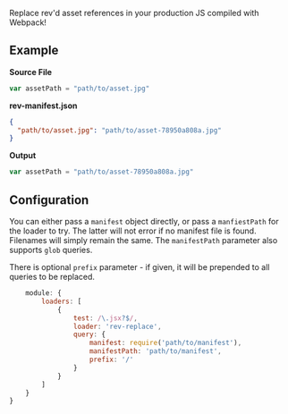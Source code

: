 Replace rev'd asset references in your production JS compiled with Webpack!

## Example
**Source File**
```js
var assetPath = "path/to/asset.jpg"
```

**rev-manifest.json**
```json
{
  "path/to/asset.jpg": "path/to/asset-78950a808a.jpg"
}
```

**Output**
```js
var assetPath = "path/to/asset-78950a808a.jpg"
```

## Configuration
You can either pass a `manifest` object directly, or pass a `manfiestPath` for the loader to try. The latter will not error if no manifest file is found. Filenames will simply remain the same.
The `manifestPath` parameter also supports `glob` queries.

There is optional `prefix` parameter - if given, it will be prepended to all queries to be replaced.

```js
    module: {
        loaders: [
            {
                test: /\.jsx?$/,
                loader: 'rev-replace',
                query: {
                    manifest: require('path/to/manifest'),
                    manifestPath: 'path/to/manifest',
                    prefix: '/'
                }
            }
        ]
    }
}
```
